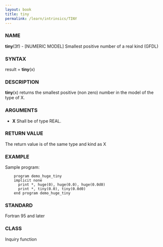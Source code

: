 ```yaml
---
layout: book
title: tiny
permalink: /learn/intrinsics/TINY
---
```

### NAME

__tiny__(3f) - \[NUMERIC MODEL\] Smallest positive number of a real kind
(GFDL)

### SYNTAX

result = __tiny__(x)

### DESCRIPTION

__tiny__(x) returns the smallest positive (non zero) number in the model
of the type of X.

### ARGUMENTS

  - __X__
    Shall be of type REAL.

### RETURN VALUE

The return value is of the same type and kind as X

### EXAMPLE

Sample program:

```
    program demo_huge_tiny
    implicit none
      print *, huge(0), huge(0.0), huge(0.0d0)
      print *, tiny(0.0), tiny(0.0d0)
    end program demo_huge_tiny
```

### STANDARD

Fortran 95 and later

### CLASS

Inquiry function
